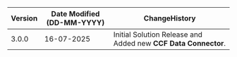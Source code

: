  **Version** | **Date Modified (DD-MM-YYYY)**| **ChangeHistory**                                                                         |
|------------|-------------------------------|-------------------------------------------------------------------------------------------|
| 3.0.0      | 16-07-2025                    | Initial Solution Release and Added new **CCF Data Connector**. |
